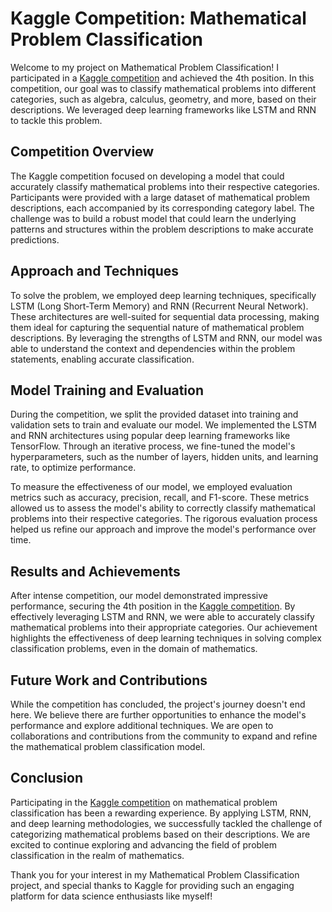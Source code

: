# Kaggle Competition: Mathematical Problem Classification

Welcome to my project on Mathematical Problem Classification! I participated in a [Kaggle competition](https://www.kaggle.com/competitions/math-problem-categorization) and achieved the 4th position. In this competition, our goal was to classify mathematical problems into different categories, such as algebra, calculus, geometry, and more, based on their descriptions. We leveraged deep learning frameworks like LSTM and RNN to tackle this problem.

## Competition Overview

The Kaggle competition focused on developing a model that could accurately classify mathematical problems into their respective categories. Participants were provided with a large dataset of mathematical problem descriptions, each accompanied by its corresponding category label. The challenge was to build a robust model that could learn the underlying patterns and structures within the problem descriptions to make accurate predictions.

## Approach and Techniques

To solve the problem, we employed deep learning techniques, specifically LSTM (Long Short-Term Memory) and RNN (Recurrent Neural Network). These architectures are well-suited for sequential data processing, making them ideal for capturing the sequential nature of mathematical problem descriptions. By leveraging the strengths of LSTM and RNN, our model was able to understand the context and dependencies within the problem statements, enabling accurate classification.

## Model Training and Evaluation

During the competition, we split the provided dataset into training and validation sets to train and evaluate our model. We implemented the LSTM and RNN architectures using popular deep learning frameworks like TensorFlow. Through an iterative process, we fine-tuned the model's hyperparameters, such as the number of layers, hidden units, and learning rate, to optimize performance.

To measure the effectiveness of our model, we employed evaluation metrics such as accuracy, precision, recall, and F1-score. These metrics allowed us to assess the model's ability to correctly classify mathematical problems into their respective categories. The rigorous evaluation process helped us refine our approach and improve the model's performance over time.

## Results and Achievements

After intense competition, our model demonstrated impressive performance, securing the 4th position in the [Kaggle competition](https://www.kaggle.com/competitions/math-problem-categorization). By effectively leveraging LSTM and RNN, we were able to accurately classify mathematical problems into their appropriate categories. Our achievement highlights the effectiveness of deep learning techniques in solving complex classification problems, even in the domain of mathematics.

## Future Work and Contributions

While the competition has concluded, the project's journey doesn't end here. We believe there are further opportunities to enhance the model's performance and explore additional techniques. We are open to collaborations and contributions from the community to expand and refine the mathematical problem classification model.

## Conclusion

Participating in the [Kaggle competition](https://example.com/kaggle-competition) on mathematical problem classification has been a rewarding experience. By applying LSTM, RNN, and deep learning methodologies, we successfully tackled the challenge of categorizing mathematical problems based on their descriptions. We are excited to continue exploring and advancing the field of problem classification in the realm of mathematics.

Thank you for your interest in my Mathematical Problem Classification project, and special thanks to Kaggle for providing such an engaging platform for data science enthusiasts like myself!

